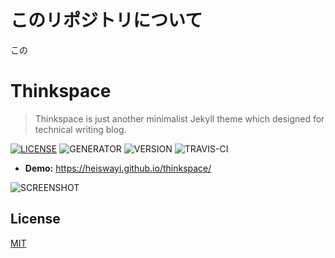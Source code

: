 # このリポジトリについて
この


# Thinkspace

> Thinkspace is just another minimalist Jekyll theme which designed for technical writing blog.

[![LICENSE](https://img.shields.io/badge/license-MIT-blue.svg)](LICENSE) ![GENERATOR](https://img.shields.io/badge/made_with-jekyll-blue.svg) ![VERSION](https://img.shields.io/badge/current_version-2.5-green.svg) ![TRAVIS-CI](https://travis-ci.org/heiswayi/thinkspace.svg?branch=master)

- **Demo:** https://heiswayi.github.io/thinkspace/

![SCREENSHOT](https://i.imgur.com/1YS078k.png)

## License

[MIT](LICENSE.md)
